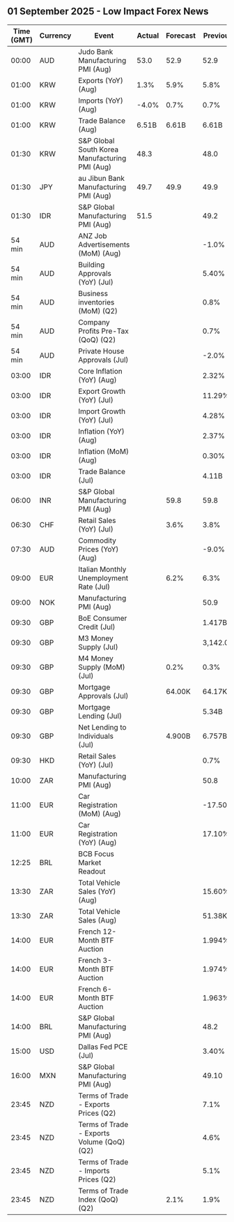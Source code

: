 ## 01 September 2025 - Low Impact Forex News

| Time (GMT) | Currency | Event | Actual | Forecast | Previous |
|------|----------|-------|--------|----------|----------|
| 00:00 | AUD | Judo Bank Manufacturing PMI (Aug) | 53.0 | 52.9 | 52.9 |
| 01:00 | KRW | Exports (YoY) (Aug) | 1.3% | 5.9% | 5.8% |
| 01:00 | KRW | Imports (YoY) (Aug) | -4.0% | 0.7% | 0.7% |
| 01:00 | KRW | Trade Balance (Aug) | 6.51B | 6.61B | 6.61B |
| 01:30 | KRW | S&P Global South Korea Manufacturing PMI (Aug) | 48.3 |  | 48.0 |
| 01:30 | JPY | au Jibun Bank Manufacturing PMI (Aug) | 49.7 | 49.9 | 49.9 |
| 01:30 | IDR | S&P Global Manufacturing PMI (Aug) | 51.5 |  | 49.2 |
| 54 min | AUD | ANZ Job Advertisements (MoM) (Aug) |  |  | -1.0% |
| 54 min | AUD | Building Approvals (YoY) (Jul) |  |  | 5.40% |
| 54 min | AUD | Business inventories (MoM) (Q2) |  |  | 0.8% |
| 54 min | AUD | Company Profits Pre-Tax (QoQ) (Q2) |  |  | 0.7% |
| 54 min | AUD | Private House Approvals (Jul) |  |  | -2.0% |
| 03:00 | IDR | Core Inflation (YoY) (Aug) |  |  | 2.32% |
| 03:00 | IDR | Export Growth (YoY) (Jul) |  |  | 11.29% |
| 03:00 | IDR | Import Growth (YoY) (Jul) |  |  | 4.28% |
| 03:00 | IDR | Inflation (YoY) (Aug) |  |  | 2.37% |
| 03:00 | IDR | Inflation (MoM) (Aug) |  |  | 0.30% |
| 03:00 | IDR | Trade Balance (Jul) |  |  | 4.11B |
| 06:00 | INR | S&P Global Manufacturing PMI (Aug) |  | 59.8 | 59.8 |
| 06:30 | CHF | Retail Sales (YoY) (Jul) |  | 3.6% | 3.8% |
| 07:30 | AUD | Commodity Prices (YoY) (Aug) |  |  | -9.0% |
| 09:00 | EUR | Italian Monthly Unemployment Rate (Jul) |  | 6.2% | 6.3% |
| 09:00 | NOK | Manufacturing PMI (Aug) |  |  | 50.9 |
| 09:30 | GBP | BoE Consumer Credit (Jul) |  |  | 1.417B |
| 09:30 | GBP | M3 Money Supply (Jul) |  |  | 3,142.0B |
| 09:30 | GBP | M4 Money Supply (MoM) (Jul) |  | 0.2% | 0.3% |
| 09:30 | GBP | Mortgage Approvals (Jul) |  | 64.00K | 64.17K |
| 09:30 | GBP | Mortgage Lending (Jul) |  |  | 5.34B |
| 09:30 | GBP | Net Lending to Individuals (Jul) |  | 4.900B | 6.757B |
| 09:30 | HKD | Retail Sales (YoY) (Jul) |  |  | 0.7% |
| 10:00 | ZAR | Manufacturing PMI (Aug) |  |  | 50.8 |
| 11:00 | EUR | Car Registration (MoM) (Aug) |  |  | -17.50% |
| 11:00 | EUR | Car Registration (YoY) (Aug) |  |  | 17.10% |
| 12:25 | BRL | BCB Focus Market Readout |  |  |  |
| 13:30 | ZAR | Total Vehicle Sales (YoY) (Aug) |  |  | 15.60% |
| 13:30 | ZAR | Total Vehicle Sales (Aug) |  |  | 51.38K |
| 14:00 | EUR | French 12-Month BTF Auction |  |  | 1.994% |
| 14:00 | EUR | French 3-Month BTF Auction |  |  | 1.974% |
| 14:00 | EUR | French 6-Month BTF Auction |  |  | 1.963% |
| 14:00 | BRL | S&P Global Manufacturing PMI (Aug) |  |  | 48.2 |
| 15:00 | USD | Dallas Fed PCE (Jul) |  |  | 3.40% |
| 16:00 | MXN | S&P Global Manufacturing PMI (Aug) |  |  | 49.10 |
| 23:45 | NZD | Terms of Trade - Exports Prices (Q2) |  |  | 7.1% |
| 23:45 | NZD | Terms of Trade - Exports Volume (QoQ) (Q2) |  |  | 4.6% |
| 23:45 | NZD | Terms of Trade - Imports Prices (Q2) |  |  | 5.1% |
| 23:45 | NZD | Terms of Trade Index (QoQ) (Q2) |  | 2.1% | 1.9% |
